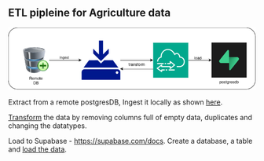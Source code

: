 ## ETL pipleine for Agriculture data
![architecture_img](img/phoenix_img.png)



Extract from a remote postgresDB,
Ingest it  locally as shown [here](load_data.py).

[Transform](transform_data.py) the data by removing columns full of empty data, duplicates and changing the datatypes.


Load to Supabase - https://supabase.com/docs.
Create a database, a table and [load the data](load_data.py).